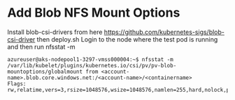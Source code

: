 
#  Add Blob NFS Mount Options

Install blob-csi-drivers from here  https://github.com/kubernetes-sigs/blob-csi-driver
then deploy.sh
Login to the node where the test pod is running and then run nfsstat -m

``` 
azureuser@aks-nodepool1-3297-vmss000004:~$ nfsstat -m
/var/lib/kubelet/plugins/kubernetes.io/csi/pv/pv-blob-mountoptions/globalmount from <account-name>.blob.core.windows.net:/<account-name>/<containername>
Flags: rw,relatime,vers=3,rsize=1048576,wsize=1048576,namlen=255,hard,nolock,proto=tcp,nconnect=16,port=2048,timeo=600,retrans=2,sec=sys,mountaddr=52.239.171.196,mountvers=3,mountport=2048,mountproto=tcp,local_lock=all,addr=52.239.171.196
```
